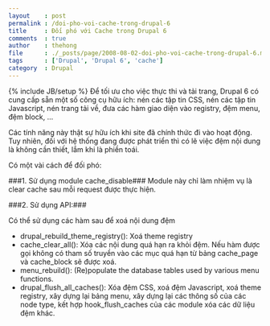 ```yaml
---
layout    : post
permalink : /doi-pho-voi-cache-trong-drupal-6
title     : Đối phó với Cache trong Drupal 6
comments  : true
author    : thehong
file      : ./_posts/page/2008-08-02-doi-pho-voi-cache-trong-drupal-6.md
tags      : ['Drupal', 'Drupal 6', 'cache']
category  : Drupal
---
```

{% include JB/setup %}
Để tối ưu cho việc thực thi và tải trang, Drupal 6 có cung cấp sẵn một số công cụ hữu ích: nén các tập tin CSS, nén các tập tin Javascript, nén trang tải về, đưa các hàm giao diện vào registry, đệm menu, đệm block, ...

Các tính năng này thật sự hữu ích khi site đã chính thức đi vào hoạt động. Tuy nhiên, đối với hệ thống đang được phát triển thì có lẽ việc đệm nội dung là không cần thiết, lắm khi là phiền toái.

Có một vài cách để đối phó:

###1. Sử dụng module cache_disable###
Module này chỉ làm nhiệm vụ là clear cache sau mỗi request được thực hiện.

###2. Sử dụng API:###

Có thể sử dụng các hàm sau để xoá nội dung đệm

* drupal_rebuild_theme_registry(): Xoá theme registry
* cache_clear_all(): Xóa các nội dung quá hạn ra khỏi đệm. Nếu hàm được gọi không có tham số truyền vào các mục quá hạn từ bảng cache_page và cache_block sẽ được xoá.
* menu_rebuild(): (Re)populate the database tables used by various menu functions.
* drupal_flush_all_caches(): Xóa đệm CSS, xoá đệm Javascript, xoá theme registry, xây dựng lại bảng menu, xây dựng lại các thông số của các node type, kết hợp hook_flush_caches của các  module xóa các dữ liệu đệm khác.
